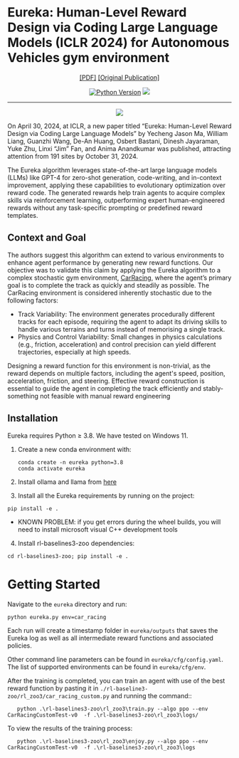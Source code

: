 # Eureka: Human-Level Reward Design via Coding Large Language Models (ICLR 2024) for Autonomous Vehicles gym environment

<div align="center">

[[PDF]](./results/report_Eureka.pdf)
[[Original Publication]](https://eureka-research.github.io/)

[![Python Version](https://img.shields.io/badge/Python-3.8-blue.svg)](https://github.com/eureka-research/Eureka)
[<img src="https://img.shields.io/badge/Framework-PyTorch-red.svg"/>](https://pytorch.org/)
______________________________________________________________________

![](./results/agent_good.gif)
</div>

 On April 30, 2024, at ICLR, a new paper titled “Eureka: Human-Level Reward
 Design via Coding Large Language Models” by Yecheng Jason Ma, William Liang,
 Guanzhi Wang, De-An Huang, Osbert Bastani, Dinesh Jayaraman, Yuke Zhu, Linxi
 “Jim” Fan, and Anima Anandkumar was published, attracting attention from 191 sites
 by October 31, 2024.

 The Eureka algorithm leverages state-of-the-art large language models (LLMs) like
 GPT-4 for zero-shot generation, code-writing, and in-context improvement, applying
 these capabilities to evolutionary optimization over reward code. The generated
 rewards help train agents to acquire complex skills via reinforcement learning,
 outperforming expert human-engineered rewards without any task-specific prompting
 or predefined reward templates.

##  Context and Goal
The authors suggest this algorithm can extend to various environments to
enhance agent performance by generating new reward functions. Our objective was to
validate this claim by applying the Eureka algorithm to a complex stochastic gym
environment, [CarRacing](https://www.gymlibrary.dev/environments/box2d/car_racing/), where the agent’s primary goal is to complete the track as
quickly and steadily as possible.
The CarRacing environment is considered inherently stochastic due to the following
factors:

* Track Variability: The environment generates procedurally different
tracks for each episode, requiring the agent to adapt its driving skills to handle
various terrains and turns instead of memorising a single track.
* Physics and Control Variability: Small changes in physics calculations
(e.g., friction, acceleration) and control precision can yield different
trajectories, especially at high speeds.
 
Designing a reward function for this environment is non-trivial, as the reward depends
on multiple factors, including the agent's speed, position, acceleration, friction, and
steering. Effective reward construction is essential to guide the agent in completing
the track efficiently and stably- something not feasible with manual reward
engineering

## Installation
Eureka requires Python ≥ 3.8. We have tested on Windows 11.

1. Create a new conda environment with:
    ```
    conda create -n eureka python=3.8
    conda activate eureka
    ```

2. Install ollama and llama from [here](https://ollama.com/) 
3. Install all the Eureka requirements by running on the project:
```
pip install -e .
```
   - KNOWN PROBLEM: if you get errors during the wheel builds, you will need to install microsoft visual C++ development tools

4. Install rl-baselines3-zoo dependencies:
```
cd rl-baselines3-zoo; pip install -e .
```

# Getting Started

Navigate to the `eureka` directory and run:
```
python eureka.py env=car_racing
```

Each run will create a timestamp folder in `eureka/outputs` that saves the Eureka log as well as all intermediate reward functions and associated policies.

Other command line parameters can be found in `eureka/cfg/config.yaml`. The list of supported environments can be found in `eureka/cfg/env`.

After the training is completed, you can train an agent with use of the best reward function by pasting it in `./rl-baseline3-zoo/rl_zoo3/car_racing_custom.py` and running the command::
```
   python .\rl-baselines3-zoo\rl_zoo3\train.py --algo ppo --env CarRacingCustomTest-v0  -f .\rl-baselines3-zoo\rl_zoo3\logs/
```

To view the results of the training process: 

```
   python .\rl-baselines3-zoo\rl_zoo3\enjoy.py --algo ppo --env CarRacingCustomTest-v0  -f .\rl-baselines3-zoo\rl_zoo3\logs
```